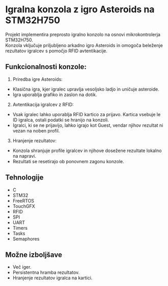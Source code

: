 # Igralna konzola z igro Asteroids na STM32H750
Projekt implementira preprosto igralno konzolo na osnovi mikrokontrolerja STM32H750. <br>
Konzola vključuje priljubljeno arkadno igro Asteroids in omogoča beleženje rezultatov igralcev s pomočjo RFID avtentikacije.

## Funkcionalnosti konzole:
1. Priredba igre Asteroids:
- Klasična igra, kjer igralec upravlja vesoljsko ladjo in uničuje asteroide.
- Igra uporablja grafiko in zaslon na dotik.

2. Avtentikacija igralcev z RFID:
- Vsak igralec lahko uporablja RFID kartico za prijavo. Kartica vsebuje le ID igralca, ostali podatki se hranijo na konzoli.
- Igralci, ki se ne prijavijo, lahko igrajo kot Guest, vendar njihov rezultat ni vezan na noben profil.

3. Hranjenje rezultatov:
- Konzola shranjuje profile igralcev in njihove dosežene rezultate lokalno na napravi.
- Rezultati se resetirajo ob ponovnem zagonu konzole.

## Tehnologije
- C
- STM32
- FreeRTOS
- TouchGFX
- RFID
- SPI
- UART
- Timers
- Tasks
- Semaphores

## Možne izboljšave
- Več iger.
- Persistentna hramba rezultatov.
- Hranjenje rezultatov igralca na kartici.
